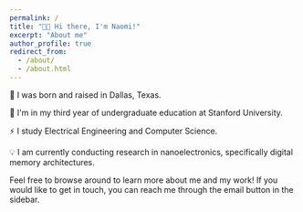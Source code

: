 ```yaml
---
permalink: /
title: "👋🏼 Hi there, I'm Naomi!"
excerpt: "About me"
author_profile: true
redirect_from: 
  - /about/
  - /about.html
---
```



🤠 I was born and raised in Dallas, Texas.

📖 I'm in my third year of undergraduate education at Stanford University.

⚡ I study Electrical Engineering and Computer Science.

💡 I am currently conducting research in nanoelectronics, specifically digital memory architectures.

Feel free to browse around to learn more about me and my work! If you would like to get in touch, you can reach me through the email button in the sidebar.
